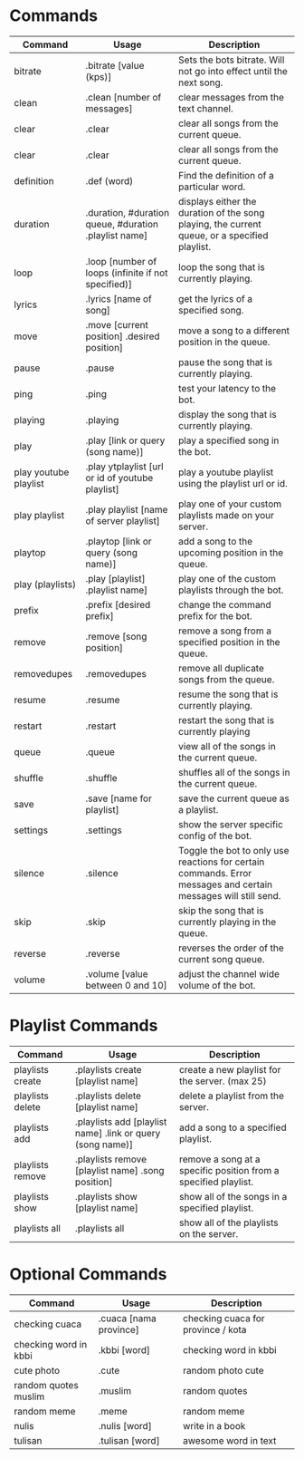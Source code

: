 # Commands

| Command | Usage | Description |
| ------- | ---------- | ----------- |
| bitrate | \.bitrate [value (kps)] | Sets the bots bitrate. Will not go into effect until the next song. |
| clean | \.clean [number of messages] | clear messages from the text channel. |
| clear | \.clear | clear all songs from the current queue. |
| clear | \.clear | clear all songs from the current queue. |
| definition | \.def (word) | Find the definition of a particular word. |
| duration | \.duration, #duration queue, #duration .playlist name] | displays either the duration of the song playing, the current queue, or a specified playlist. |
| loop | \.loop [number of loops (infinite if not specified)] | loop the song that is currently playing. |
| lyrics | \.lyrics [name of song] | get the lyrics of a specified song. |
| move | \.move [current position] .desired position] | move a song to a different position in the queue. |
| pause | \.pause | pause the song that is currently playing. |
| ping | \.ping | test your latency to the bot. |
| playing | \.playing | display the song that is currently playing. |
| play | \.play [link or query (song name)] | play a specified song in the bot. |
| play youtube playlist | \.play ytplaylist [url or id of youtube playlist] | play a youtube playlist using the playlist url or id. |
| play playlist | \.play playlist [name of server playlist] | play one of your custom playlists made on your server. |
| playtop | \.playtop [link or query (song name)] | add a song to the upcoming position in the queue. |
| play (playlists) | \.play [playlist] .playlist name] | play one of the custom playlists through the bot. |
| prefix | \.prefix [desired prefix] | change the command prefix for the bot. |
| remove | \.remove [song position] | remove a song from a specified position in the queue. |
| removedupes | \.removedupes | remove all duplicate songs from the queue. |
| resume | \.resume | resume the song that is currently playing. |
| restart | \.restart | restart the song that is currently playing |
| queue | \.queue | view all of the songs in the current queue. |
| shuffle | \.shuffle | shuffles all of the songs in the current queue. |
| save | \.save [name for playlist] | save the current queue as a playlist. |
| settings | \.settings | show the server specific config of the bot. |
| silence | \.silence | Toggle the bot to only use reactions for certain commands. Error messages and certain messages will still send. |
| skip | \.skip | skip the song that is currently playing in the queue. |
| reverse | \.reverse | reverses the order of the current song queue. |
| volume | \.volume [value between 0 and 10] | adjust the channel wide volume of the bot. |

# Playlist Commands

| Command | Usage | Description |
| ------- | ---------- | ----------- |
| playlists create | \.playlists create [playlist name] | create a new playlist for the server. (max 25) |
| playlists delete | \.playlists delete [playlist name] | delete a playlist from the server. |
| playlists add | \.playlists add [playlist name] .link or query (song name)] | add a song to a specified playlist. |
| playlists remove | \.playlists remove [playlist name] .song position] | remove a song at a specific position from a specified playlist. |
| playlists show | \.playlists show [playlist name] | show all of the songs in a specified playlist. |
| playlists all | \.playlists all | show all of the playlists on the server. |

# Optional Commands
| Command | Usage | Description |
| ------- | ---------- | ----------- |
| checking cuaca | \.cuaca [nama province] | checking cuaca for province / kota |
| checking word in kbbi | \.kbbi [word]  | checking word in kbbi |
| cute photo | \.cute | random photo cute |
| random quotes muslim | \.muslim | random quotes |
| random meme | \.meme | random meme |
| nulis | \.nulis [word] | write in a book |
| tulisan | \.tulisan [word]  | awesome word in text |
